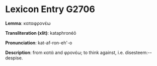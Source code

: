 # Lexicon Entry G2706

**Lemma**: καταφρονέω

**Transliteration (xlit)**: kataphronéō

**Pronunciation**: kat-af-ron-eh'-o

**Description**:
from κατά and φρονέω; to think against, i.e. disesteem:--despise.
